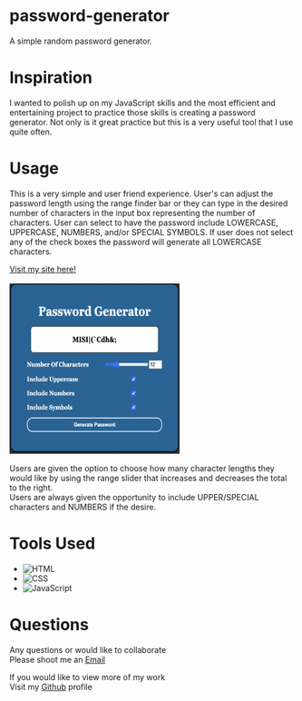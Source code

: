 # password-generator

A simple random password generator.

# Inspiration

I wanted to polish up on my JavaScript skills and the most efficient and entertaining project to practice those skills is creating a password generator. Not only is it great practice but this is a very useful tool that I use quite often.

# Usage
<div>
    <p>
        This is a very simple and user friend experience. User's can adjust the password length using the range finder bar or they can type in the desired number of characters in the input box representing the number of characters. User can select to have the password include LOWERCASE, UPPERCASE, NUMBERS, and/or SPECIAL SYMBOLS. If user does not select any of the check boxes the password will generate all LOWERCASE characters.
    </p>
</div>
<div>
    <a href="https://fredspasswordgenerator.netlify.app">
        Visit my site here!
    </a>
</div>
<br>
<div>
    <img src="./assets/images//Screen%20Shot%202022-10-13%20at%206.33.21%20PM.png" alt="LinkedIn Badge"  width="300" height="300"/>
</div>
<div>
    <p>Users are given the option to choose how many character lengths they would like by using the range slider that increases and decreases the total to the right. <br> Users are always given the opportunity to include UPPER/SPECIAL characters and NUMBERS if the desire.</p>
</div>

# Tools Used

- ![HTML](https://img.shields.io/badge/HTML-E34F26?style=for-the-badge&logo=html5&logoColor=white)
- ![CSS](https://img.shields.io/badge/CSS3-1572B6?style=for-the-badge&logo=css3&logoColor=white)
- ![JavaScript](https://img.shields.io/badge/JavaScript-323330?style=for-the-badge&logo=javascript&logoColor=F7DF1E)

# Questions

<div>
    <p>Any questions or would like to collaborate<br>Please shoot me an <a href="mailto:fred.kamm95@gmail.com"> Email </a></p>
    <p>If you would like to view more of my work <br>Visit my <a href="https://github.com/fredkamm ">Github</a> profile</p>
</div>
